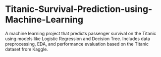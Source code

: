 # Titanic-Survival-Prediction-using-Machine-Learning
A machine learning project that predicts passenger survival on the Titanic using models like Logistic Regression and Decision Tree. Includes data preprocessing, EDA, and performance evaluation based on the Titanic dataset from Kaggle.
